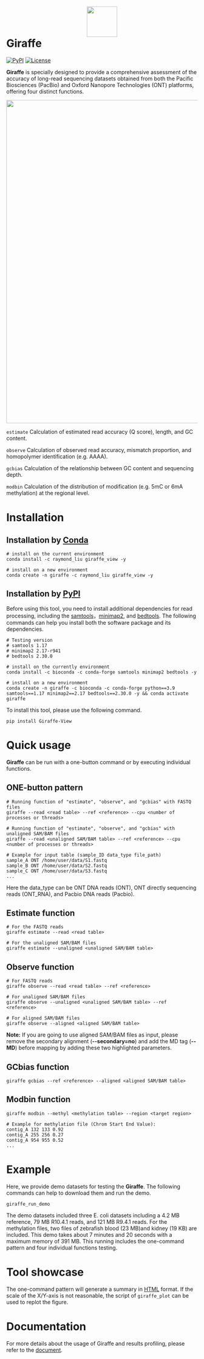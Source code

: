 # <img src="Results/giraffe_logo.png" width="80" style="display: block; margin-left: auto; margin-right: auto;"> Giraffe
<a href="https://pypi.org/project/Giraffe-View/" rel="pypi">![PyPI](https://img.shields.io/pypi/v/Giraffe-View?color=green)</a> <a href="https://opensource.org/license/mit/" rel="license">![License](https://img.shields.io/pypi/l/nanoCEM?color=orange)</a>

**Giraffe** is specially designed to provide a comprehensive assessment of the accuracy of long-read sequencing datasets obtained from both the Pacific Biosciences (PacBio) and Oxford Nanopore Technologies (ONT) platforms, offering four distinct functions.

<img src="Results/workflow.png" width="850" style="display: block; margin-left: auto; margin-right: auto;">

`estimate`   Calculation of estimated read accuracy (Q score), length, and GC content.

`observe`     Calculation of observed read accuracy, mismatch proportion, and homopolymer identification (e.g. AAAA).

`gcbias`       Calculation of the relationship between GC content and sequencing depth.

`modbin`       Calculation of the distribution of modification (e.g. 5mC or 6mA methylation) at the regional level.



# Installation

## Installation by [Conda](https://conda.io/projects/conda/en/latest/index.html)

```shell
# install on the current environment
conda install -c raymond_liu giraffe_view -y

# install on a new environment
conda create -n giraffe -c raymond_liu giraffe_view -y
```



## Installation by [PyPI](https://pypi.org/)

Before using this tool, you need to install additional dependencies for read processing, including the [samtools](https://www.htslib.org/)，[minimap2](https://github.com/lh3/minimap2), and [bedtools](https://github.com/arq5x/bedtools2). The following commands can help you install both the software package and its dependencies.

```shell
# Testing version
# samtools 1.17
# minimap2 2.17-r941
# bedtools 2.30.0

# install on the currently environment
conda install -c bioconda -c conda-forge samtools minimap2 bedtools -y

# install on a new environment
conda create -n giraffe -c bioconda -c conda-forge python==3.9 samtools==1.17 minimap2==2.17 bedtools==2.30.0 -y && conda activate giraffe
```

To install this tool, please use the following command.
```shell
pip install Giraffe-View
```




# Quick usage

 **Giraffe** can be run with a one-button command or by executing individual functions.

## ONE-button pattern

```shell
# Running function of "estimate", "observe", and "gcbias" with FASTQ files
giraffe --read <read table> --ref <reference> --cpu <number of processes or threads>

# Running function of "estimate", "observe", and "gcbias" with unaligned SAM/BAM files
giraffe --read <unaligned SAM/BAM table> --ref <reference> --cpu <number of processes or threads>

# Example for input table (sample_ID data_type file_path)
sample_A ONT /home/user/data/S1.fastq
sample_B ONT /home/user/data/S2.fastq
sample_C ONT /home/user/data/S3.fastq
...
```

 Here the data_type can be ONT DNA reads (ONT), ONT directly sequencing reads (ONT_RNA), and Pacbio DNA reads (Pacbio).



## Estimate function

```shell
# For the FASTQ reads
giraffe estimate --read <read table> 

# For the unaligned SAM/BAM files
giraffe estimate --unaligned <unaligned SAM/BAM table>
```



## Observe function

```shell
# For FASTQ reads
giraffe observe --read <read table> --ref <reference>

# For unaligned SAM/BAM files
giraffe observe --unaligned <unaligned SAM/BAM table> --ref <reference>

# For aligned SAM/BAM files
giraffe observe --aligned <aligned SAM/BAM table>
```

**Note:** If you are going to use aligned SAM/BAM files as input, please remove the secondary alignment (**--secondary=no**) and add the MD tag (**--MD**) before mapping by adding these two highlighted parameters.



## GCbias function

```shell
giraffe gcbias --ref <reference> --aligned <aligned SAM/BAM table>
```



## Modbin function

```shell
giraffe modbin --methyl <methylation table> --region <target region>

# Example for methylation file (Chrom Start End Value):
contig_A 132 133 0.92
contig_A 255 256 0.27
contig_A 954 955 0.52
...
```



# Example

Here, we provide demo datasets for testing the **Giraffe**. The following commands can help to download them and run the demo.

```shell
giraffe_run_demo
```

The demo datasets included three E. coli datasets including a 4.2 MB reference, 79 MB R10.4.1 reads, and 121 MB R9.4.1 reads. For the methylation files, two files of zebrafish blood (23 MB)and kidney (19 KB) are included. This demo takes about 7 minutes and  20 seconds with a maximum memory of 391 MB. This running includes the one-command pattern and four individual functions testing.



# Tool showcase

The one-command pattern will generate a summary in [HTML](https://lxd98.github.io/giraffe.github.io) format. If the scale of the X/Y-axis is not reasonable, the script of `giraffe_plot`  can be used to replot the figure.

# Documentation

For more details about the usage of Giraffe and results profiling, please refer to the [document](https://giraffe-documentation.readthedocs.io/en/latest).



